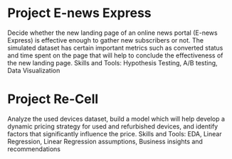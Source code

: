 # Project E-news Express
Decide whether the new landing page of an online news portal (E-news Express) is effective enough to gather new subscribers or not. The simulated dataset has certain important metrics such as converted status and time spent on the page that will help to conclude the effectiveness of the new landing page. 
Skills and Tools: Hypothesis Testing, A/B testing, Data Visualization

# Project Re-Cell
Analyze the used devices dataset, build a model which will help develop a dynamic pricing strategy for used and refurbished devices, and identify factors that significantly influence the price.
Skills and Tools: EDA, Linear Regression, Linear Regression assumptions, Business insights and recommendations
